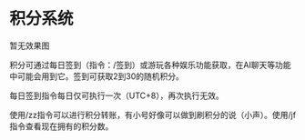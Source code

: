 # 积分系统

暂无效果图

积分可通过每日签到（指令：/签到）或游玩各种娱乐功能获取，在AI聊天等功能中可能会用到它。签到可获取2到30的随机积分。

每日签到指令每日仅可执行一次（UTC+8），再次执行无效。

使用/zz指令可以进行积分转账，有小号好像可以做到刷积分的说（小声）。使用/jf指令查看现在拥有的积分数。